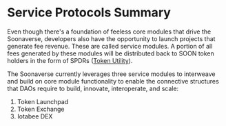 # Service Protocols Summary

Even though there's a foundation of feeless core modules that drive the Soonaverse, developers also have the opportunity to launch projects that generate fee revenue. These are called service modules. A portion of all fees generated by these modules will be distributed back to SOON token holders in the form of SPDRs ([Token Utility](../../tokenomics/token-utility.md)).

The Soonaverse currently leverages three service modules to interweave and build on core module functionality to enable the connective structures that DAOs require to build, innovate, interoperate, and scale:

1. Token Launchpad
2. Token Exchange
3. Iotabee DEX
